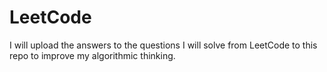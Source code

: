 # LeetCode
I will upload the answers to the questions I will solve from LeetCode to this repo to improve my algorithmic thinking.
